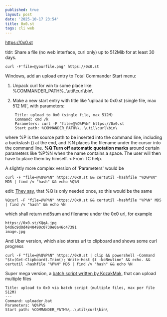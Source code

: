 ```yaml
---
published: true
layout: post
date: '2025-10-17 23:54'
title: 0x0.st
tags: cli web 
---
```

<https://0x0.st>  

tldr: Share a file (no web interface, curl only) up to 512Mib for at least 30 days.

    curl -F'file=@yourfile.png' https://0x0.st

Windows, add an upload entry to Total Commander Start menu:

1. Unpack curl for win to some place like: %COMMANDER_PATH%\..\util\curl\bin\  
2. Make a new start entry with title like 'upload to 0x0.st (single file, max 512 M)', with parameters: 

        Title: upload to 0x0 (single file, max 512M)
        Command: cmd /k
        Parameters: curl -F "file=@%Q%P%N" https://0x0.st
        Start path: %COMMANDER_PATH%\..\util\curl\bin\

where %P is the source path to be inserted into the command line, including a backslash (\) at the end, and %N places the filename under the cursor into the command line. __%Q Turn off automatic quotation marks__ around certain parameters like %P%N when the name contains a space. The user will then have to place them by himself. < From TC help.

A slightly more complex version of 'Parameters' would be

    curl -F "file=@%Q%P%N" https://0x0.st && certutil -hashfile "%Q%P%N" MD5 | find /v "hash" && echo %Q%N

edit: [They say](https://www.ghisler.ch/board/viewtopic.php?p=476520#p476520), that %Q is only needed once, so this would be the same

    %Qcurl -F "file=@%P%N" https://0x0.st && certutil -hashfile "%P%N" MD5 | find /v "hash" && echo %N

which shall return md5sum and filename under the 0x0 url, for example

    https://0x0.st/KQqA.jpg
    b4d6c9d0d4840490c0739e0a46c47391
    image.jpg

And Uber version, which also stores url to clipboard and shows some curl progress

    curl -F "file=@%Q%P%N" https://0x0.st | clip && powershell -Command "$t=(Get-Clipboard).Trim(); Write-Host $t -NoNewline" && echo. && certutil -hashfile "%P%N" MD5 | find /v "hash" && echo %N

Super mega version, a [batch script written by KozakMak](https://raw.githubusercontent.com/wincmd64/scripts/refs/heads/main/send2_extras/uploader.bat), that can upload multiple files

    Title: upload to 0x0 via batch script (multiple files, max per file 512M)
    ---
    Command: uploader.bat
    Parameters: %Q%P%S
    Start path: %COMMANDER_PATH%\..\util\curl\bin\